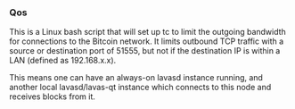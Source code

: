 ### Qos ###

This is a Linux bash script that will set up tc to limit the outgoing bandwidth for connections to the Bitcoin network. It limits outbound TCP traffic with a source or destination port of 51555, but not if the destination IP is within a LAN (defined as 192.168.x.x).

This means one can have an always-on lavasd instance running, and another local lavasd/lavas-qt instance which connects to this node and receives blocks from it.
